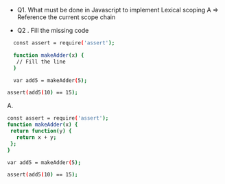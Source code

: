 * Q1. What must be done in Javascript to implement Lexical scoping
  A => Reference the current scope chain

* Q2 . Fill the missing code
```bash
  const assert = require('assert');

  function makeAdder(x) {
   // Fill the line
  }

  var add5 = makeAdder(5);

assert(add5(10) == 15);
```
 A. 
 ```bash 
 const assert = require('assert');
 function makeAdder(x) {
  return function(y) {
    return x + y;
  };
}

var add5 = makeAdder(5);

assert(add5(10) == 15);
```



